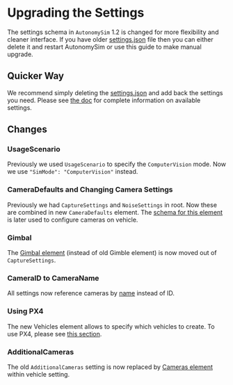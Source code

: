 # Upgrading the Settings

The settings schema in `AutonomySim` 1.2 is changed for more flexibility and cleaner interface. If you have older [settings.json](settings.md) file then you can either delete it and restart AutonomySim or use this guide to make manual upgrade.

## Quicker Way

We recommend simply deleting the [settings.json](settings.md) and add back the settings you need.
Please see [the doc](settings.md) for complete information on available settings.

## Changes

### UsageScenario

Previously we used `UsageScenario` to specify the `ComputerVision` mode. Now we use `"SimMode": "ComputerVision"` instead.

### CameraDefaults and Changing Camera Settings

Previously we had `CaptureSettings` and `NoiseSettings` in root. Now these are combined in new `CameraDefaults` element. The [schema for this element](settings.md#camera_settings) is later used to configure cameras on vehicle.

### Gimbal

The [Gimbal element](settings.md#Gimbal) (instead of old Gimble element) is now moved out of `CaptureSettings`.

### CameraID to CameraName

All settings now reference cameras by [name](apis_image.md#available_cameras) instead of ID.

### Using PX4

The new Vehicles element allows to specify which vehicles to create. To use PX4, please see [this section](settings.md#using_px4).

### AdditionalCameras

The old `AdditionalCameras` setting is now replaced by [Cameras element](settings.md#Common_Vehicle_Setting) within vehicle setting.
